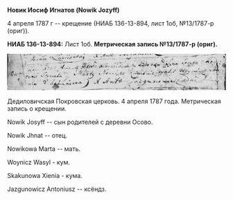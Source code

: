 **Новик Иосиф Игнатов (Nowik Jozyff)**

4 апреля 1787 г -- крещение (НИАБ 136-13-894, лист 1об, №13/1787-р
(ориг)).

**НИАБ 136-13-894:** Лист 1об. **Метрическая запись №13/1787-р (ориг).**

![](./media/949b1f007ca0a4c083cb59b000d385ba2504755f.png)

Дедиловичская Покровская церковь. 4 апреля 1787 года. Метрическая запись
о крещении.

Nowik Josyff -- сын родителей с деревни Осово.

Nowik Jhnat -- отец.

Nowikowa Marta -- мать.

Woynicz Wasyl - кум.

Skakunowa Xienia - кума.

Jazgunowicz Antoniusz -- ксёндз.
